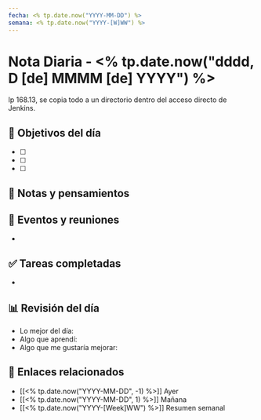 ```yaml
---
fecha: <% tp.date.now("YYYY-MM-DD") %>
semana: <% tp.date.now("YYYY-[W]WW") %>
---
```

# Nota Diaria - <% tp.date.now("dddd, D [de] MMMM [de] YYYY") %>
Ip 168.13, se copia todo a un directorio dentro del acceso directo de Jenkins.


## 🎯 Objetivos del día
- [ ] 
- [ ] 
- [ ] 

## 📝 Notas y pensamientos

## 📅 Eventos y reuniones
- 

## ✅ Tareas completadas
- 

## 📊 Revisión del día
- Lo mejor del día:
- Algo que aprendí:
- Algo que me gustaría mejorar:

## 🔗 Enlaces relacionados
- [[<% tp.date.now("YYYY-MM-DD", -1) %>]] Ayer
- [[<% tp.date.now("YYYY-MM-DD", 1) %>]] Mañana
- [[<% tp.date.now("YYYY-[Week]WW") %>]] Resumen semanal